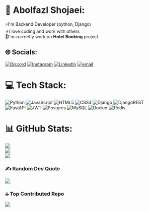 # 💫 Abolfazl Shojaei:
⚡I'm Backend Developer (python, Django)<br>⚜️I love coding and work with others<br>🚀I'm currnetly work on **Hotel Booking** project.


## 🌐 Socials:
[![Discord](https://img.shields.io/badge/Discord-%237289DA.svg?logo=discord&logoColor=white)](https://discord.gg/abolfazl1338_86536) [![Instagram](https://img.shields.io/badge/Instagram-%23E4405F.svg?logo=Instagram&logoColor=white)](https://instagram.com/https://instagram.com/abolfazl_doject) [![LinkedIn](https://img.shields.io/badge/LinkedIn-%230077B5.svg?logo=linkedin&logoColor=white)](https://www.linkedin.com/in/abolfazl-shojaei-21101b314/) [![email](https://img.shields.io/badge/Email-D14836?logo=gmail&logoColor=white)](mailto:dga51547@gmail.com) 

# 💻 Tech Stack:
![Python](https://img.shields.io/badge/python-3670A0?style=for-the-badge&logo=python&logoColor=ffdd54) ![JavaScript](https://img.shields.io/badge/javascript-%23323330.svg?style=for-the-badge&logo=javascript&logoColor=%23F7DF1E) ![HTML5](https://img.shields.io/badge/html5-%23E34F26.svg?style=for-the-badge&logo=html5&logoColor=white) ![CSS3](https://img.shields.io/badge/css3-%231572B6.svg?style=for-the-badge&logo=css3&logoColor=white) ![Django](https://img.shields.io/badge/django-%23092E20.svg?style=for-the-badge&logo=django&logoColor=white) ![DjangoREST](https://img.shields.io/badge/DJANGO-REST-ff1709?style=for-the-badge&logo=django&logoColor=white&color=ff1709&labelColor=gray) ![FastAPI](https://img.shields.io/badge/FastAPI-005571?style=for-the-badge&logo=fastapi) ![JWT](https://img.shields.io/badge/JWT-black?style=for-the-badge&logo=JSON%20web%20tokens) ![Postgres](https://img.shields.io/badge/postgres-%23316192.svg?style=for-the-badge&logo=postgresql&logoColor=white) ![MySQL](https://img.shields.io/badge/mysql-4479A1.svg?style=for-the-badge&logo=mysql&logoColor=white) ![Docker](https://img.shields.io/badge/docker-%230db7ed.svg?style=for-the-badge&logo=docker&logoColor=white) ![Redis](https://img.shields.io/badge/redis-%23DD0031.svg?style=for-the-badge&logo=redis&logoColor=white)
# 📊 GitHub Stats:
![](https://github-readme-stats.vercel.app/api?username=Abolfazlsi&theme=dark&hide_border=false&include_all_commits=true&count_private=true)<br/>
![](https://github-readme-streak-stats.herokuapp.com/?user=Abolfazlsi&theme=dark&hide_border=false)<br/>
![](https://github-readme-stats.vercel.app/api/top-langs/?username=Abolfazlsi&theme=dark&hide_border=false&include_all_commits=true&count_private=true&layout=compact)

### ✍️ Random Dev Quote
![](https://quotes-github-readme.vercel.app/api?type=horizontal&theme=tokyonight)

### 🔝 Top Contributed Repo
![](https://github-contributor-stats.vercel.app/api?username=Abolfazlsi&limit=5&theme=dark&combine_all_yearly_contributions=true)


<!-- Proudly created with GPRM ( https://gprm.itsvg.in ) -->
